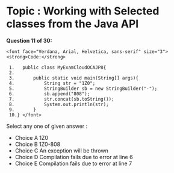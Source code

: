 Topic : Working with Selected classes from the Java API
=======================================================
**Question 11 of 30:**
```
<font face="Verdana, Arial, Helvetica, sans-serif" size="3"> <strong>Code:</strong> 

 1.   public class MyExamCloudOCAJP8{
 2. 
 3.       public static void main(String[] args){
 4.           String str = "1Z0";
 5.           StringBuilder sb = new StringBuilder("-");
 6.           sb.append("808");
 7.           str.concat(sb.toString());
 8.           System.out.println(str);
 9.       }
 10.} </font>
```

Select any one of given answer :
- Choice A 1Z0
- Choice B 1Z0-808
- Choice C An exception will be thrown
- Choice D Compilation fails due to error at line 6
- Choice E Compilation fails due to error at line 7

